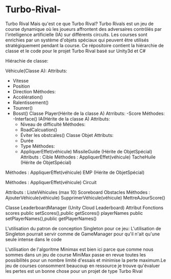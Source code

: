 # Turbo-Rival-
Turbo Rival
Mais qu'est ce que Turbo Rival?
Turbo Rivals est un jeu de course dynamique où les joueurs affrontent des adversaires contrôlés par l'intelligence artificielle (IA) sur différents circuits. Les courses sont enrichies par un système d'objets spéciaux qui peuvent être utilisés stratégiquement pendant la course.
Ce répositoire contient la hiérarchie de classe et le code pour le projet Turbo Rival basé sur Unity3d et C#

Hiérachie de classe:

Véhicule(Classe A):
Attributs:
- Vitesse
- Position
- Direction
Méthodes:
- Accélération()
- Ralentissement()
- Tounrer()
- Bosst()
  Classe Player(Hérite de la classe A)
  Atrributs:
  -Score
  Méthodes:
  -Interface()
  IA(Hérite de la classe A)
  Attributs:
  - Niveau de difficulté
  Méthodes:
  - RoadCalcuation()
  - Éviter les obstcales()
    Classe Objet
    Attributs:
  - Durée
  - Type
Méthodes:
  - AppliquerEffet(véhicule)
MissileGuide (Hérite de ObjetSpécial)
Attributs :
Cible
Méthodes :
AppliquerEffet(véhicule)
TacheHuile (Hérite de ObjetSpécial)

Méthodes :
AppliquerEffet(véhicule)
EMP (Hérite de ObjetSpécial)

Méthodes :
AppliquerEffet(véhicule)
Circuit

Attributs :
ListeVéhicules (max 10)
Scoreboard
Obstacles
Méthodes :
AjouterVéhicule(véhicule)
SupprimerVéhicule(véhicule)
MettreAJourScore()

Classe LeaderboardManager (Unity Cloud Leaderboard)
Attribut	   Fonctions
scores	    public setScores(),public getScores()
playerNames	public setPlayerNames(),public getPlayerNames()
  
L'utilisation du patron de conception Singleton pour ce jeu:
L'utilisation de Singleton pourrait servir comme de GameManager pour qu'il n'ait qu'une seule intense dans le code
  
L'utilisation de l'algoritme Minimax est bien ici parce que comme nous sommes dans un jeu de course MiniMax passe en revue toutes les 
possibilités pour un nombre limité d'essais et minimise la perte maximum.Le jeu de courses consomment beaucoup en ressource je trouve qu'évaluer les pertes est un bonne chose pour un projet de type Turbo Rival
